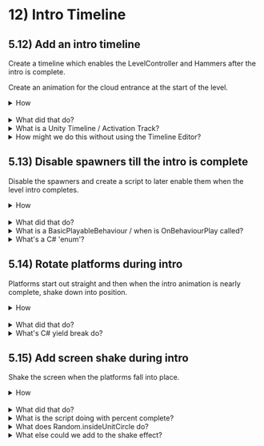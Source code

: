 
# 12) Intro Timeline

## 5.12) Add an intro timeline

Create a timeline which enables the LevelController and Hammers after the intro is complete.

Create an animation for the cloud entrance at the start of the level.

<details><summary>How</summary>

Create an intro animation for the cloud:

 - Create an animation for the EvilCloud sprite Animations/**CloudLevel1Entrance**.anim
   - Click record:
     - Start by moving the cloud off screen.
     - Then over time, modify its position to create a dramatic entrance.
 - Select Animations/CloudLevel1Entrance:
   - In the Inspector uncheck 'Loop Time'.

<br>Create an intro Timeline:

 - Select the EvilCloud's sprite.
 - Open menu Window -> Timeline Editor.
   - Click 'Create'.  Save as Assets/Animations/**Level1Entrance**.
   - Select 'Add from Animation Clip' and select CloudLevel1Entrance.

<img src="https://i.imgur.com/7HXZs7Z.gif" width=300px />

 - Drag the parent Hammers GameObject (which holds all the hammers) onto the timeline and select **Activation Track**.
   - Move the box for the script so that it starts after the cloud animation completes.  
     - The start of the box represents when it will be enabled.
     - The end must align with the end of the time timeline to prevent it from being disabled.

<img src="https://i.imgur.com/6XyJZlh.gif" width=300px />

 - Repeat, creating activation tracks for the LevelController and the Ladders.

<hr></details><br>
<details><summary>What did that do?</summary>

Create an intro animation for the cloud:

We created an entrance for the cloud to play at the start of the level.  This is just for design, so do whatever you like here.  We'll get the spawners to hold until the animation completes in a bit.  

Our animation looks like this at the moment:

<img src="https://i.imgur.com/o40dfEx.gif" width=300px>

<br>Create an intro Timeline:

A Timeline on the EvilCloud is used to coordinate the intro sequence across objects. 

 - It plays the intro animation on the EvilCloud.
 - The Hammers and Ladders are hidden until we start their FadeInThenEnable script with an Activation Track, after the intro animation completes.
 - The Character is spawned after the intro by the Level Manager with an Activation Track.

<hr></details>
<details><summary>What is a Unity Timeline / Activation Track?</summary>

Timeline is a new feature released with Unity 2017.  It's a higher level component than the Animator Controller, used to coordinate animations and trigger events across several objects in the scene with an interface that resembles the Animation timeline.

Previously, achieving similiar results would have required a script.  Now you can manage the sequence visually if you prefer.

'Add Animation From Clip' plays an animation during the timeframe specified, overriding what the Animator controller for that object would have done.

Activation Tracks are one of several ways that you trigger behaviour with the Timeline.  An activation track will enable a GameObject where the track begins in the timeline, and disable it again where it ends.  If the activation track ends at the very end of the entire timeline then it will remain active after the timeline completes.

<hr></details>
<details><summary>How might we do this without using the Timeline Editor?</summary>

There are always alternative ways to achieve a goal, particularly true in this case since the Timeline Editor is brand new.

An alternative solution might be something like this:

 - For the EvilCloud, simply play the intro animation with a default state in the Animator Controller.
 - Add a 'InvisibleFor' value to the FadeInThenEnable script, and time that to coordinate with the intro.
 - Add an initial sleep time to the spawner to align with the intro animation.

The advantage to using the Timeline is as you make adjustments to the sequence, you can make those changes visually and aligning the time between objects may be easier.

<hr<hr></details>


## 5.13) Disable spawners till the intro is complete

Disable the spawners and create a script to later enable them when the level intro completes.

<details><summary>How</summary>

Enable components when a Timeline event occurs:

 - Create script Components/Animations/**EnableComponentsOnTimelineEvent**:
   - Note there will be compile issues until TimelineEventPlayable is added.

```csharp
using UnityEngine;

public class EnableComponentsOnTimelineEvent : MonoBehaviour
{
  [SerializeField]
  TimelineEventPlayable.EventType eventType;

  [SerializeField]
  MonoBehaviour[] componentList;

  public void OnEvent(
    TimelineEventPlayable.EventType currentEventType)
  {
    if(currentEventType == eventType)
    {
      EnableComponents(componentList);
    }
  }
  
  static void EnableComponents(
    MonoBehaviour[] componentList)
  {
    for(int i = 0; i < componentList.Length; i++)
    {
      MonoBehaviour component = componentList[i];
      component.enabled = true;
    }
  }
}
```

 - For both the cloud and door:
   - Disable the **Spawner** component.
   - Add **EnableComponentsOnTimelineEvent**.
     - Add the Spawner component to its list.

<br>Create a Timeline event:

 - Create script Playables/**TimelineEventPlayable**:

```csharp
using UnityEngine;
using UnityEngine.Playables;
using UnityEngine.Timeline;

public class TimelineEventPlayable : BasicPlayableBehaviour
{
  public enum EventType
  {
    AlmostAtStart, Start, End
  }

  [SerializeField]
  EventType eventType;

  public override void OnBehaviourPlay(
    Playable playable,
    FrameData info)
  {
    base.OnBehaviourPlay(playable, info);

    EnableComponentsOnTimelineEvent[] componentList
      = GameObject.FindObjectsOfType<EnableComponentsOnTimelineEvent>();

    for(int i = 0; i < componentList.Length; i++)
    {
      EnableComponentsOnTimelineEvent component = componentList[i];
      component.OnEvent(eventType);
    }
  }
}
```

 - Drag drop the script into the timeline.  Set the time like we did for the Hammers.
   - In the Inspector, change the 'Event Type' to 'Start'.
 - Drag the script in a second time and set the time to fire a bit before the animation ends.

<img src="https://i.imgur.com/AYkG3Jc.png" width=500px />

<hr></details><br>
<details><summary>What did that do?</summary>

Enable components when a Timeline event occurs:

EnableComponentsOnLevelLoad is used to enable specific components during the intro sequence (as opposed to the entire GameObject).  There are three event types supported:

 - Almost At Start: fired a few moments before the end of the intro.
 - Start: fired once the intro sequence is complete.
 - End: fired once the player has beat the level.

We add this to EvilCloud and the door so that their sprites are visible but the spawners are not enabled until the intro animations completes.

<br>Create a Timeline event:
 
TimelineEventPlayable is the component which we add to the Timeline to call each of the EnableComponentsOnLevelLoad in the scene.  We add this twice to the intro Timeline, one for the the 'Almost at start' event and another for the 'Start' event.

<hr></details>
<details><summary>What is a BasicPlayableBehaviour / when is OnBehaviourPlay called?</summary>

A BasicPlayableBehaviour is like a MonoBehaviour but for scripts to be used in the Timeline (vs on a GameObject directly).

OnBehaviourPlay is a Unity event called when the script begins on the timeline.  Note that here Unity uses override instead of the reflection pattern used with MonoBehaviour events.

<hr></details>
<details><summary>What's a C# 'enum'?</summary>

An enum is a set of named constants.  The constants are by default type int and count sequentially starting from 0.  For example:

```csharp
enum Example 
{
  A, B, C
}
```

is similiar to

```csharp
const int A = 0;
const int B = 1;
const int C = 2;
```

Enums are often used to bring a related set of constants together.  They have some additional benefits over listing the constants individually such as:

 - You can iterate all possible values using System.Enum.GetValues.
 - You can use ToString to get the named value.
 - Clarifies intent, making it easier to know what values should be accepted.

Consider using an enum if the set of values is known at compile time.

<hr></details>


## 5.14) Rotate platforms during intro

Platforms start out straight and then when the intro animation is nearly complete, shake down into position.

<details><summary>How</summary>

 - Create script Components/Movement/**RotateOvertimeToOriginal**:

```csharp
using System.Collections;
using UnityEngine;

public class RotateOvertimeToOriginal : MonoBehaviour
{
  [SerializeField]
  float rotationFactor = 1;

  [SerializeField]
  float maxTimeBetweenRotations = .25f;

  Quaternion targetRotation;

  protected void Awake()
  {
    targetRotation = transform.rotation;
    transform.rotation = Quaternion.identity;
  }

  protected void Start()
  {
    StartCoroutine(AnimateRotation());
  }

  IEnumerator AnimateRotation()
  {
    float percentComplete = 0;
    float sleepTimeLastFrame = 0;
    while(true)
    {
      sleepTimeLastFrame 
        = UnityEngine.Random.Range(0, maxTimeBetweenRotations);
      yield return new WaitForSeconds(sleepTimeLastFrame);
      sleepTimeLastFrame = Mathf.Max(Time.deltaTime, sleepTimeLastFrame);

      float percentCompleteThisFrame = sleepTimeLastFrame * rotationFactor;
      percentCompleteThisFrame *= UnityEngine.Random.Range(0, 10);
      percentComplete += percentCompleteThisFrame;
      if(percentComplete >= 1)
      {
        transform.rotation = targetRotation;
        yield break;
      }
      transform.rotation = Quaternion.Lerp(
        Quaternion.identity, 
        targetRotation, 
        percentComplete);
    }
  }
}
```

 - For each Platform:
   - Add **RotateOvertimeToOriginal**:
     - Disable the component.
   - Add **EnableComponentsOnLevelLoad**:
     - Add RotateOvertimeToOriginal to the 'Components to enable on almost loaded'.

<hr></details><br>
<details><summary>What did that do?</summary>

When the level begins, RotateOvertimeToOriginal stores the object's original rotation (as it was placed in the scene).  We then change the rotation before the first render on-screen to Quaternion.identity, or the default rotation for the sprite.

A coroutine periodically lerps rotation back to the original.  We use RNG, both for a random sleep time between rotation changes and to randomize how much the rotation changes by.  Our goal here is to make it not smooth, as if it were falling / shaking into place.

<hr></details>
<details><summary>What's C# yield break do?</summary>

Enumerators are methods which can 'yield return' and then later be resumed from where they left off.  Coroutines in Unity are enumerators.  

When working with enumerators, 'yield break' will return from the method and indicate that it's complete and cannot be resumed again.

<hr></details>

## 5.15) Add screen shake during intro

Shake the screen when the platforms fall into place.

<details><summary>How</summary>

 - Create script Components/Animations/**ScreenShake**:

```csharp
using System.Collections;
using UnityEngine;

public class ScreenShake : MonoBehaviour
{
  [SerializeField]
  float timeToShakeFor = 1;

  [SerializeField]
  float maxTimeBetweenShakes = .2f;

  [SerializeField]
  float shakeMagnitude = 1;

  protected void Start()
  {
    StartCoroutine(ShakeCamera());
  }

  IEnumerator ShakeCamera()
  {
    Camera camera = Camera.main;
    Vector3 startingPosition = camera.transform.position;

    float timePassed = 0;
    while(timePassed < timeToShakeFor)
    {
      float percentComplete = timePassed / timeToShakeFor;
      percentComplete *= 2;
      if(percentComplete > 1)
      {
        percentComplete = 2 - percentComplete;
      }
      Vector2 deltaPosition 
        = UnityEngine.Random.insideUnitCircle * shakeMagnitude * percentComplete;
      camera.transform.position = startingPosition + (Vector3)deltaPosition;

      float maxTime = maxTimeBetweenShakes * (1 - percentComplete);
      float sleepTime 
        = UnityEngine.Random.Range(0, maxTime);
      yield return new WaitForSeconds(sleepTime);
      sleepTime = Mathf.Max(Time.deltaTime, sleepTime);
      timePassed += sleepTime;
    }

    camera.transform.position = startingPosition;
  }
}
```

 - Select the camera:
   - Add **ScreenShake** and disable the component.
   - Add **EnableComponentsOnLevelLoad**.
     - Event Type: Almost At Start
     - Add its ScreenShake component to the component list.

<hr></details><br>
<details><summary>What did that do?</summary>

ScreenShake moves the camera up/down/left/right randomly to create a shaking effect.  The effect lasts for a limited time and scales up in magnitude (i.e. the intensity of the shake) and then back down.  This component is enabled when the intro Timeline is almost complete, and that event aligns with the cloud bouncing - making it look like the cloud is shaking the platforms into place.

<hr></details>
<details><summary>What is the script doing with percent complete?</summary>

Our goal is to smoothly transition from 0 to 1 and then back to 0.  We use this value as a multiple on how much we move the camera that frame - smoothing the start and end of the effect.

We do this by doubling the percent complete and then if greater than 1, use 2 - the value.  This gives us the desired 0 -> 1 -> 0 curve.

<hr></details>
<details><summary>What does Random.insideUnitCircle do?</summary>

Random.insideUnitCircle is a convenience method giving you a random point which falls on a circle with a radius of 1.  We take that value and then multiple it by the desired magnitude, effectively giving us a random point on a larger, or smaller, circle; and then position that the camera that far from its original position.

<hr></details>
<details><summary>What else could we add to the shake effect?</summary>

Here are a few ideas on how you might be able to make this effect even cooler:

 - Randomly change the z Rotation in addition to the position.
 - Randomly change the orthographic size, causing the camera to zoom in and out.
 - The current shake algorithm is uses a random offset from the camera's original position, you may be able to improve the effect by giving consideration to the camera position the previous frame.
 - Add a post processing effect such as blur.  Post processing effects refer to scripts you can add to your camera, modifying the display to create an effect such as blur or bloom.  Here are some [post processing effects, free from Unity](https://www.assetstore.unity3d.com/en/#!/content/83912), you can use.

<hr></details>
